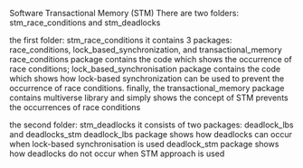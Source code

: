 Software Transactional Memory (STM)
There are two folders: stm_race_conditions and stm_deadlocks

 the first folder: stm_race_conditions 
it contains 3 packages: race_conditions, lock_based_synchronization, and transactional_memory 
race_conditions package contains the code which shows the occurrence of race conditions; 
lock_based_synchronisation package contains the code which shows how lock-based synchronization can be used to prevent the occurrence of race conditions. 
 finally, the transactional_memory package contains multiverse library and simply shows the concept of STM prevents the occurrences of race conditions 

the second folder: stm_deadlocks
it consists of two packages: deadlock_lbs and deadlocks_stm
deadlock_lbs package shows how deadlocks can occur when lock-based synchronisation is used 
deadlock_stm package shows how deadlocks do not occur when STM approach is used
